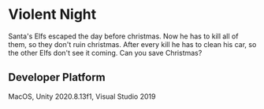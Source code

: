 # Violent Night

Santa's Elfs escaped the day before christmas. Now he has to kill all of them, so they don't ruin christmas. After every kill he has to clean his car, so the other Elfs don't see it coming. Can you save Christmas?


## Developer Platform
MacOS, Unity 2020.8.13f1, Visual Studio 2019
